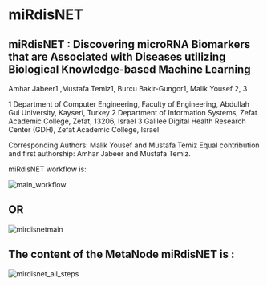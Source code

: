 # miRdisNET

## miRdisNET : Discovering microRNA Biomarkers that are Associated with Diseases utilizing Biological Knowledge-based Machine Learning
Amhar Jabeer1 ,Mustafa Temiz1, Burcu Bakir-Gungor1, Malik Yousef 2, 3 

1 Department of Computer Engineering, Faculty of Engineering, Abdullah Gul University, Kayseri, Turkey
2 Department of Information Systems, Zefat Academic College, Zefat, 13206, Israel
3 Galilee Digital Health Research Center (GDH), Zefat Academic College, Israel

Corresponding Authors: Malik Yousef and Mustafa Temiz
Equal contribution and first authorship: Amhar Jabeer and Mustafa Temiz.


miRdisNET workflow is: 

![main_workflow](https://user-images.githubusercontent.com/24303536/195619277-e570c1e6-dfa8-4dcc-87f4-085637f46601.png)

## OR

![mirdisnetmain](https://user-images.githubusercontent.com/24303536/195619378-7c1119c1-70c1-429d-aa6f-45293b5764ec.png)

## The content of the MetaNode miRdisNET is :

![mirdisnet_all_steps](https://user-images.githubusercontent.com/24303536/195619422-de6cf797-b612-4bc7-9bf2-01f22b46a099.png)
